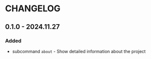 # CHANGELOG

## 0.1.0 - 2024.11.27

### Added

- subcommand `about` - Show detailed information about the project